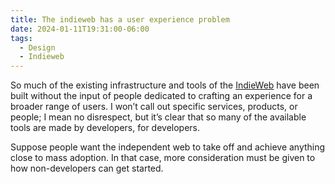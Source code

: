 ```yaml
---
title: The indieweb has a user experience problem
date: 2024-01-11T19:31:00-06:00
tags:
  - Design
  - Indieweb
---
```

So much of the existing infrastructure and tools of the <a href="https://indieweb.org/" target="_blank" rel="noopener">IndieWeb</a> have been built without the input of people dedicated to crafting an experience for a broader range of users. I won’t call out specific services, products, or people; I mean no disrespect, but it’s clear that so many of the available tools are made by developers, for developers.

Suppose people want the independent web to take off and achieve anything close to mass adoption. In that case, more consideration must be given to how non-developers can get started.